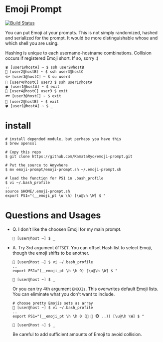 # Emoji Prompt

[![Build Status](https://travis-ci.org/KamataRyo/emoji-prompt.svg?branch=master)](https://travis-ci.org/KamataRyo/emoji-prompt)

You can put Emoji at your prompts.
This is not simply randomized, hashed and serialized for the prompt.
It would be more distinguishable whose and which shell you are using.

Hashing is unique to each username-hostname combinations.
Collision occurs if registered Emoji short. If so, sorry :)
```
🍀 [user1@hostA] ~ $ ssh user2@hostB
🐘 [user2@hostB] ~ $ ssh user3@hostC
🐟 [user3@hostC] ~ $ su user4
🐬 [user4@hostC] user3 $ ssh user1@hostA
🍀 [user1@hostA] ~ $ exit
🐬 [user4@hostC] user3 $ exit
🐟 [user3@hostC] ~ $ exit
🐘 [user2@hostB] ~ $ exit
🍀 [user1@hostA] ~ $ _
```

# install
```
# install depended module, but perhaps you have this
$ brew openssl

# Copy this repo
$ git clone https://github.com/KamataRyo/emoji-prompt.git

# Put the source to Anywhere
$ mv emoji-prompt/emoji-prompt.sh ~/.emoji-prompt.sh

# load the function for PS1 in .bash_profile
$ vi ~/.bash_profile
..
source $HOME/.emoji-prompt.sh
export PS1="(__emoji_pt \u \h) [\u@\h \W] $ "
```

# Questions and Usages
- Q. I don't like the choosen Emoji for my main prompt.
  ```
  🐛 [user@host ~] $ _
  ```
- A. Try 3rd argument `OFFSET`. You can offset Hash list to select Emoji, though the emoji shifts to be another.
  ```
  🐛 [user@host ~] $ vi ~/.bash_profile
  ..
  export PS1="(__emoji_pt \h \h 9) [\u@\h \W] $ "

  🐬 [user@host ~] $ _
  ```

  Or you can try 4th argument `EMOJIs`. This overwrites default Emoji lists. You can eliminate what you don't want to include.
  ```
  # choose pretty Emojis sets as array
  🐛 [user@host ~] $ vi ~/.bash_profile
  ..
  export PS1="(__emoji_pt \h \h 0 (🐬 🐗 🐵 ..)) [\u@\h \W] $ "

  🐬 [user@host ~] $ _
  ```
  Be careful to add sufficient amounts of Emoji to avoid collision.
